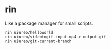 # rin
Like a package manager for small scripts.

``` shell
rin uiureo/helloworld
rin uiureo/videotogif input.mp4 > output.gif
rin uiureo/git-current-branch
```
